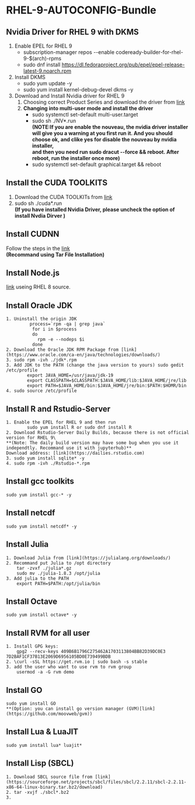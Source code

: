 # RHEL-9-AUTOCONFIG-Bundle
## Nvidia Driver for RHEL 9 with DKMS
1. Enable EPEL for RHEL 9
    - subscription-manager repos --enable codeready-builder-for-rhel-9-$(arch)-rpms
    - sudo dnf install https://dl.fedoraproject.org/pub/epel/epel-release-latest-9.noarch.rpm
2. Install DKMS
    - sudo yum update -y
    - sudo yum install kernel-debug-devel dkms -y   
3. Download and Install Nvidia driver for RHEL 9 
    1. Choosing correct Product Series and download the driver from [link](https://www.nvidia.com/download/index.aspx)
    2. **Changing into multi-user mode and install the driver** 
        - sudo systemctl set-default multi-user.target
        - sudo sh ./NV*.run\
        **(NOTE:If you are enable the nouveau, the nvidia driver installer will give you a warning at you first run it. And you should choose ok, and clike yes for disable the nouveau by nvidia installer, \
        and then you need run sudo dracut --force && reboot. After reboot, run the installer once more)**
        - sudo systemctl set-default graphical.target && reboot
        
## Install the CUDA TOOLKITS
1. Download the CUDA TOOLKITs from [link](https://developer.nvidia.com/cuda-downloads?target_os=Linux&target_arch=x86_64&Distribution=RHEL&target_version=9)
2. sudo sh ./cuda*.run\
**(If you have installed Nvidia Driver, please uncheck the option of install Nvdia Dirver )**
## Install CUDNN
Follow the steps in the [link](https://docs.nvidia.com/deeplearning/cudnn/install-guide/index.html)\
**(Recommand using  Tar File Installation)**
## Install Node.js
[link](https://github.com/nodesource/distributions) useing RHEL 8 source.
## Install Oracle JDK
    1. Uninstall the origin JDK
             process=`rpm -qa | grep java`
              for i in $process
              do
                rpm -e --nodeps $i
              done
    2. Download the Oracle JDK RPM Package from [link](https://www.oracle.com/ca-en/java/technologies/downloads/)
    3. sudo rpm -ivh ./jdk*.rpm
    3. Add JDK to the PATH (change the java version to yours) sudo gedit /etc/profile
            export JAVA_HOME=/usr/java/jdk-19
            export CLASSPATH=$CLASSPATH:$JAVA_HOME/lib:$JAVA_HOME/jre/lib
            export PATH=$JAVA_HOME/bin:$JAVA_HOME/jre/bin:$PATH:$HOMR/bin
    4. sudo source /etc/profile
## Install R and Rstudio-Server
    1. Enable the EPEL for RHEL 9 and then run
            sudo yum install R or sudo dnf install R
    2. Download Rstudio-Server Daily Builds, because there is not official version for RHEL 9\
    **(Note: The daily build version may have some bug when you use it independtly. Recommand use it with jupyterhub)**
    Download address: [link](https://dailies.rstudio.com)
    3. sudo yum install sqlite* -y
    4. sudo rpm -ivh ./Rstudio-*.rpm
        
## Install gcc toolkits
    sudo yum install gcc-* -y
## Install netcdf
    sudo yum install netcdf* -y
## Install Julia
    1. Download Julia from [link](https://julialang.org/downloads/)
    2. Recommand put Julia to /opt directory
        tar -zvxf ./julia*.gz
        sudo mv ./julia-1.8.3 /opt/julia
    3. Add julia to the PATH
        export PATH=$PATH:/opt/julia/bin
## Install Octave
    sudo yum install octave* -y
## Install RVM for all user    
    1. Install GPG keys:
        gpg2 --recv-keys 409B6B1796C275462A1703113804BB82D39DC0E3 7D2BAF1CF37B13E2069D6956105BD0E739499BDB
    2. \curl -sSL https://get.rvm.io | sudo bash -s stable
    3. add the user who want to use rvm to rvm group
        usermod -a -G rvm demo
## Install GO
    sudo yum install GO
    **(Option: you can install go version manager (GVM)[link](https://github.com/moovweb/gvm))
## Install Lua & LuaJIT
    sudo yum install lua* luajit*
## Install Lisp (SBCL)
    1. Download SBCL source file from [link](https://sourceforge.net/projects/sbcl/files/sbcl/2.2.11/sbcl-2.2.11-x86-64-linux-binary.tar.bz2/download)
    2. tar -xvjf ./sbcl*.bz2
    3. 
